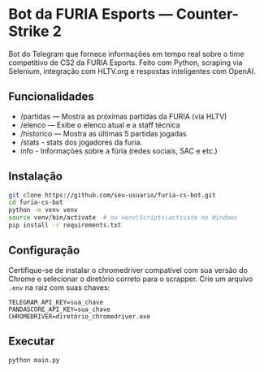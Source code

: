 # Bot da FURIA Esports — Counter-Strike 2

Bot do Telegram que fornece informações em tempo real sobre o time competitivo de CS2 da FURIA Esports. Feito com Python, scraping via Selenium, integração com HLTV.org e respostas inteligentes com OpenAI.

## Funcionalidades

- /partidas — Mostra as próximas partidas da FURIA (via HLTV)
- /elenco — Exibe o elenco atual e a staff técnica
- /historico — Mostra as últimas 5 partidas jogadas
- /stats - stats dos jogadores da furia.
- info - Informaçòes sobre a fúria (redes sociais, SAC e etc.)

## Instalação

```bash
git clone https://github.com/seu-usuario/furia-cs-bot.git
cd furia-cs-bot
python -m venv venv
source venv/bin/activate  # ou venv\Scripts\activate no Windows
pip install -r requirements.txt
```

## Configuração

Certifique-se de instalar o chromedriver compativel com sua versão do Chrome e selecionar o diretório correto para o scrapper.
Crie um arquivo `.env` na raiz com suas chaves:

```
TELEGRAM_API_KEY=sua_chave
PANDASCORE_API_KEY=sua_chave
CHROMEDRIVER=diretório_chromedriver.exe
```

## Executar

```bash
python main.py
```
